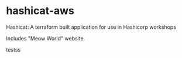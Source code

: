 # hashicat-aws
Hashicat: A terraform built application for use in Hashicorp workshops

Includes "Meow World" website.

testss
